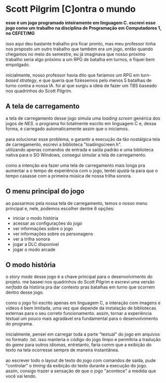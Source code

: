 # Scott Pilgrim [C]ontra o mundo
**esse é um jogo programado inteiramente em linguagem C. escrevi esse jogo como um trabalho na disciplina de Programação em Computadores 1, no CEFET/MG<br/>**
<br/>isso aqui deu bastante trabalho pra ficar pronto, mas meu professor tinha nos proposto um outro trabalho que também era um jogo, então quando chegamos no meio do semestre, eu já imaginava que nosso próximo trabalho seria algo próximo a um RPG de batalha em turnos, e fiquei bem empolgado.<br/>
<br/>inicialmente, nosso professor havia dito que faríamos um RPG em *turn-based strategy*, e que queria que fizéssemos pelo menos 5 batalhas de turno contra a nossa IA. foi aí que surgiu a ideia de fazer um TBS baseado nos quadrinhos do Scott Pilgrim.<br/>

## A tela de carregamento
a tela de carregamento desse jogo simula uma *loading screen* genérica dos jogos de *NES*. o programa foi totalmente escrito em linguagem C e, dessa forma, é carregado automaticamente assim que o iniciamos.<br/>
<br/>para solucionar esse problema, e garantir a execução da tão nostálgica tela de carregamento, escrevi a biblioteca "loadingscreen.h".<br/>
utilizando apenas comandos de entrada e saída padrão e uma biblioteca nativa para o SO Windows, consegui simular a tela de carregamento.<br/>
<br/>como a intenção era fazer uma tela de carregamento mais longa pra aumentar a o tempo de experiência com o jogo, tentei ajustá-la para que o tempo casasse com a primeira música de nossa trilha sonora.<br/>

## O menu principal do jogo
ao passarmos pela nossa tela de carregamento, temos o nosso menu principal e, nele, podemos escolher dentre 6 opções:<br/> 
- iniciar o modo história
- acessar as configurações do jogo
- ver informações sobre o jogo
- ver informações sobre os personagens
- ver a trilha sonora
- jogar a DLC disponível
- jogar o modo arcade

## O modo história
o *story mode* desse jogo é a chave principal para o desenvolvimento do projeto. me baseei nos quadrinhos do Scott Pilgrim e escrevi uma versão *nerfada* da história pra dar contexto pras batalhas em turno que ocorrem dentro desse jogo.<br/>
<br/>como o jogo foi escrito apenas em linguagem C, a interação com imagens e vídeos é bem limitada, uma vez que depende da instalação de bibliotecas externas para o seu correto funcionamento. assim, tornar a experiência textual um pouco mais agradável era fundamental para o desenvolvimento do programa.<br/>
<br/>inicialmente, pensei em carregar toda a parte "textual" do jogo em arquivos no formato .txt. isso manteria o código do jogo limpo e permitiria a tradução do *game* para outros idiomas, entretanto, faria comm que a exibição do texto na tela ocorresse sempre de maneira instantânea.<br/>
<br/>ao escrever todo o layout de texto do jogo com comandos de saída, pude "controlar" o *timing* da exibição do texto durante a execução do jogo. assim, consigo trazer a sensação de que o jogo "acontece" a medida que você vai lendo.<br/>
